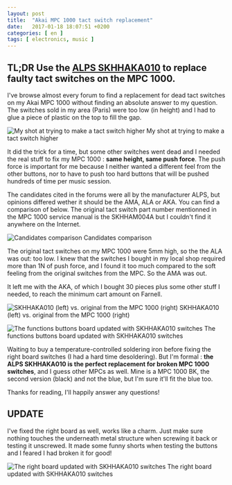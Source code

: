 ```yaml
---
layout: post
title:  "Akai MPC 1000 tact switch replacement"
date:   2017-01-18 18:07:51 +0200
categories: [ en ]
tags: [ electronics, music ]
---
```


## **TL;DR** Use the [ALPS SKHHAKA010](https://www.mouser.fr/ProductDetail/ALPS/SKHHAKA010?qs=%2fha2pyFadugu8I2tvG3SpuRm3VqUGoC0rMk%2fYQJuWaE%3d) to replace faulty tact switches on the MPC 1000.

I've browse almost every forum to find a replacement for dead tact switches on my Akai MPC 1000 without finding an absolute answer to my question. The switches sold in my area (Paris) were too low (in height) and I had to glue a piece of plastic on the top to fill the gap.

![My shot at trying to make a tact switch higher](https://i.imgur.com/WPkXpKA.jpg)
<span class="caption">My shot at trying to make a tact switch higher</span>

It did the trick for a time, but some other switches went dead and I needed the real stuff to fix my MPC 1000 : **same height, same push force**. The push force is important for me because I neither wanted a different feel from the other buttons, nor to have to push too hard buttons that will be pushed hundreds of time per music session.

The candidates cited in the forums were all by the manufacturer ALPS, but opinions differed wether it should be the AMA, ALA or AKA. You can find a comparison of below. The original tact switch part number mentionned in the MPC 1000 service manual is the SKHHAM004A but I couldn't find it anywhere on the Internet.

<!--more-->

![Candidates comparison](http://imgur.com/ofFC2pH.jpg)
<span class="caption">Candidates comparison</span>

The original tact switches on my MPC 1000 were 5mm high, so the the ALA was out: too low.
I knew that the switches I bought in my local shop required more than 1N of push force, and I found it too much compared to the soft feeling from the original switches from the MPC. So the AMA was out.

It left me with the AKA, of which I bought 30 pieces plus some other stuff I needed, to reach the minimum cart amount on Farnell.

![SKHHAKA010 (left) vs. original from the MPC 1000 (right)](http://imgur.com/OjKffIJ.jpg)
<span class="caption">SKHHAKA010 (left) vs. original from the MPC 1000 (right)</span>

![The functions buttons board updated with SKHHAKA010 switches](http://imgur.com/tkBsLkD.jpg)
<span class="caption">The functions buttons board updated with SKHHAKA010 switches</span>

Waiting to buy a temperature-controlled soldering iron before fixing the right board switches (I had a hard time desoldering).
But I'm formal : **the ALPS SKHHAKA010 is the perfect replacement for broken MPC 1000 switches**, and I guess other MPCs as well. Mine is a MPC 1000 BK, the second version (black) and not the blue, but I'm sure it'll fit the blue too.

Thanks for reading, I'll happily answer any questions!

## **UPDATE**

I've fixed the right board as well, works like a charm. Just make sure nothing touches the underneath metal structure when screwing it back or testing it unscrewed. It made some funny shorts when testing the buttons and I feared I had broken it for good!

![The right board updated with SKHHAKA010 switches](https://i.imgur.com/ZPSEnSI.jpg)
<span class="caption">The right board updated with SKHHAKA010 switches</span>